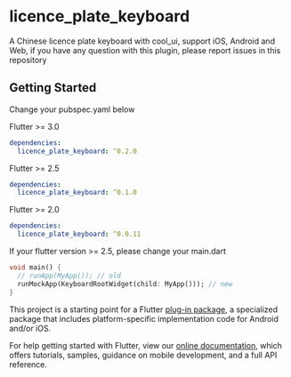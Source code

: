 # licence_plate_keyboard

A Chinese licence plate keyboard with cool_ui, support iOS, Android and Web, if you have any question with this plugin, please report issues in this repository

## Getting Started

Change your pubspec.yaml below

Flutter >= 3.0

``` yaml
dependencies:
  licence_plate_keyboard: ^0.2.0
```

Flutter >= 2.5

``` yaml
dependencies:
  licence_plate_keyboard: ^0.1.0
```

Flutter >= 2.0

``` yaml
dependencies:
  licence_plate_keyboard: ^0.0.11
```

If your flutter version >= 2.5, please change your main.dart

``` dart
void main() {
  // runApp(MyApp()); // old
  runMockApp(KeyboardRootWidget(child: MyApp())); // new
}
```

This project is a starting point for a Flutter
[plug-in package](https://flutter.dev/developing-packages/),
a specialized package that includes platform-specific implementation code for
Android and/or iOS.

For help getting started with Flutter, view our
[online documentation](https://flutter.dev/docs), which offers tutorials,
samples, guidance on mobile development, and a full API reference.

